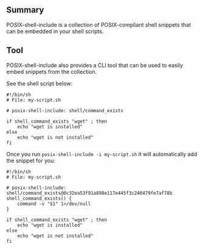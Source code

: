 ## Summary

POSIX-shell-include is a collection of POSIX-compliant shell snippets that can be embedded in your shell scripts.

## Tool

POSIX-shell-include also provides a CLI tool that can be used to easily embed snippets from the collection.

See the shell script below:
```shell
#!/bin/sh
# File: my-script.sh

# posix-shell-include: shell/command_exists

if shell_command_exists "wget" ; then
	echo "wget is installed"
else
	echo "wget is not installed"
fi
```

Once you run `posix-shell-include -i my-script.sh` it will automatically add the snippet for you:
```shell
#!/bin/sh
# File: my-script.sh

# posix-shell-include: shell/command_exists@0c32ea53f91a898e117e445f3c240479fe7af78b
shell_command_exists() {
	command -v "$1" 1>/dev/null
}

if shell_command_exists "wget" ; then
	echo "wget is installed"
else
	echo "wget is not installed"
fi
```
